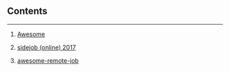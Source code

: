 ## Contents
---
  1. [Awesome](https://github.com/sindresorhus/awesome "awesome")

  0. [sidejob (online) 2017](http://selfmadesuccess.com/side-jobs-extra-money-home/)
  0. [awesome-remote-job](https://github.com/lukasz-madon/awesome-remote-job "by lukasz-madon")
